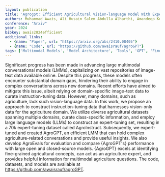 ```yaml
---
layout: publication
title: 'Agrogpt: Efficient Agricultural Vision-language Model With Expert Tuning'
authors: Muhammad Awais, Ali Husain Salem Abdulla Alharthi, Amandeep Kumar, Hisham Cholakkal, Rao Muhammad Anwer
conference: "Arxiv"
year: 2024
bibkey: awais2024efficient
additional_links:
  - {name: "Paper", url: "https://arxiv.org/abs/2410.08405"}
  - {name: "Code", url: "https://github.com/awaisrauf/agroGPT"}
tags: ['Multimodal Models', 'Model Architecture', 'Tools', 'GPT', 'Fine-Tuning', 'Has Code']
---
```

Significant progress has been made in advancing large multimodal
conversational models (LMMs), capitalizing on vast repositories of image-text
data available online. Despite this progress, these models often encounter
substantial domain gaps, hindering their ability to engage in complex
conversations across new domains. Recent efforts have aimed to mitigate this
issue, albeit relying on domain-specific image-text data to curate
instruction-tuning data. However, many domains, such as agriculture, lack such
vision-language data. In this work, we propose an approach to construct
instruction-tuning data that harnesses vision-only data for the agriculture
domain. We utilize diverse agricultural datasets spanning multiple domains,
curate class-specific information, and employ large language models (LLMs) to
construct an expert-tuning set, resulting in a 70k expert-tuning dataset called
AgroInstruct. Subsequently, we expert-tuned and created AgroGPT, an efficient
LMM that can hold complex agriculture-related conversations and provide useful
insights. We also develop AgroEvals for evaluation and compare \{AgroGPT's\}
performance with large open and closed-source models. \{AgroGPT\} excels at
identifying fine-grained agricultural concepts, can act as an agriculture
expert, and provides helpful information for multimodal agriculture questions.
The code, datasets, and models are available at
https://github.com/awaisrauf/agroGPT.
